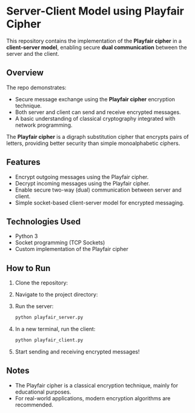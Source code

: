 # Server-Client Model using Playfair Cipher
This repository contains the implementation of the **Playfair cipher** in a **client-server model**, enabling secure **dual communication** between the server and the client.

## Overview

The repo demonstrates:
- Secure message exchange using the **Playfair cipher** encryption technique.
- Both server and client can send and receive encrypted messages.
- A basic understanding of classical cryptography integrated with network programming.

The **Playfair cipher** is a digraph substitution cipher that encrypts pairs of letters, providing better security than simple monoalphabetic ciphers.

## Features

- Encrypt outgoing messages using the Playfair cipher.
- Decrypt incoming messages using the Playfair cipher.
- Enable secure two-way (dual) communication between server and client.
- Simple socket-based client-server model for encrypted messaging.

## Technologies Used

- Python 3
- Socket programming (TCP Sockets)
- Custom implementation of the Playfair cipher

## How to Run

1. Clone the repository:
   
2. Navigate to the project directory:
   
3. Run the server:
   ```bash
   python playfair_server.py
   ```

4. In a new terminal, run the client:
   ```bash
   python playfair_client.py
   ```

5. Start sending and receiving encrypted messages!

## Notes

- The Playfair cipher is a classical encryption technique, mainly for educational purposes.
- For real-world applications, modern encryption algorithms are recommended.
